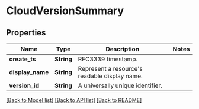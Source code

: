 # CloudVersionSummary

## Properties

Name | Type | Description | Notes
------------ | ------------- | ------------- | -------------
**create_ts** | **String** | RFC3339 timestamp. | 
**display_name** | **String** | Represent a resource's readable display name. | 
**version_id** | **String** | A universally unique identifier. | 

[[Back to Model list]](../README.md#documentation-for-models) [[Back to API list]](../README.md#documentation-for-api-endpoints) [[Back to README]](../README.md)



